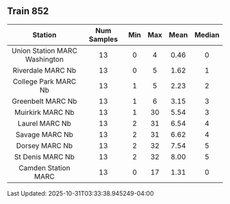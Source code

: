 ## Train 852

| Station | Num Samples | Min | Max | Mean | Median |
| :-----: | :---------: | :-: | :-: | :--: | :----: |
| Union Station MARC Washington | 13 | 0 | 4 | 0.46 | 0 |
| Riverdale MARC Nb | 13 | 0 | 5 | 1.62 | 1 |
| College Park MARC Nb | 13 | 1 | 5 | 2.23 | 2 |
| Greenbelt MARC Nb | 13 | 1 | 6 | 3.15 | 3 |
| Muirkirk MARC Nb | 13 | 1 | 30 | 5.54 | 3 |
| Laurel MARC Nb | 13 | 2 | 31 | 6.54 | 4 |
| Savage MARC Nb | 13 | 2 | 31 | 6.62 | 4 |
| Dorsey MARC Nb | 13 | 2 | 32 | 7.54 | 5 |
| St Denis MARC Nb | 13 | 2 | 32 | 8.00 | 5 |
| Camden Station MARC | 13 | 0 | 17 | 1.31 | 0 |


Last Updated: 2025-10-31T03:33:38.945249-04:00